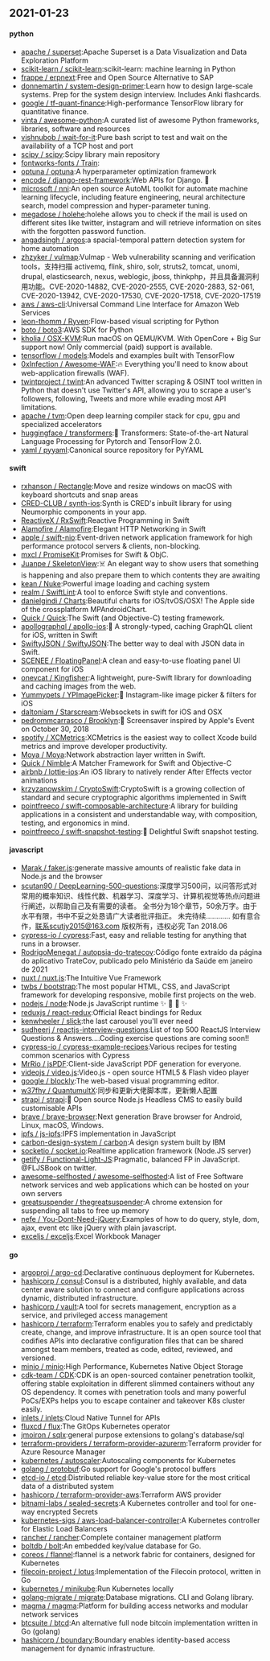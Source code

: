 ## 2021-01-23

#### python
* [apache / superset](https://github.com/apache/superset):Apache Superset is a Data Visualization and Data Exploration Platform
* [scikit-learn / scikit-learn](https://github.com/scikit-learn/scikit-learn):scikit-learn: machine learning in Python
* [frappe / erpnext](https://github.com/frappe/erpnext):Free and Open Source Alternative to SAP
* [donnemartin / system-design-primer](https://github.com/donnemartin/system-design-primer):Learn how to design large-scale systems. Prep for the system design interview. Includes Anki flashcards.
* [google / tf-quant-finance](https://github.com/google/tf-quant-finance):High-performance TensorFlow library for quantitative finance.
* [vinta / awesome-python](https://github.com/vinta/awesome-python):A curated list of awesome Python frameworks, libraries, software and resources
* [vishnubob / wait-for-it](https://github.com/vishnubob/wait-for-it):Pure bash script to test and wait on the availability of a TCP host and port
* [scipy / scipy](https://github.com/scipy/scipy):Scipy library main repository
* [fontworks-fonts / Train](https://github.com/fontworks-fonts/Train):
* [optuna / optuna](https://github.com/optuna/optuna):A hyperparameter optimization framework
* [encode / django-rest-framework](https://github.com/encode/django-rest-framework):Web APIs for Django.
🎸
* [microsoft / nni](https://github.com/microsoft/nni):An open source AutoML toolkit for automate machine learning lifecycle, including feature engineering, neural architecture search, model compression and hyper-parameter tuning.
* [megadose / holehe](https://github.com/megadose/holehe):holehe allows you to check if the mail is used on different sites like twitter, instagram and will retrieve information on sites with the forgotten password function.
* [angadsingh / argos](https://github.com/angadsingh/argos):a spacial-temporal pattern detection system for home automation
* [zhzyker / vulmap](https://github.com/zhzyker/vulmap):Vulmap - Web vulnerability scanning and verification tools，支持扫描 activemq, flink, shiro, solr, struts2, tomcat, unomi, drupal, elasticsearch, nexus, weblogic, jboss, thinkphp，并且具备漏洞利用功能。CVE-2020-14882, CVE-2020-2555, CVE-2020-2883, S2-061, CVE-2020-13942, CVE-2020-17530, CVE-2020-17518, CVE-2020-17519
* [aws / aws-cli](https://github.com/aws/aws-cli):Universal Command Line Interface for Amazon Web Services
* [leon-thomm / Ryven](https://github.com/leon-thomm/Ryven):Flow-based visual scripting for Python
* [boto / boto3](https://github.com/boto/boto3):AWS SDK for Python
* [kholia / OSX-KVM](https://github.com/kholia/OSX-KVM):Run macOS on QEMU/KVM. With OpenCore + Big Sur support now! Only commercial (paid) support is available.
* [tensorflow / models](https://github.com/tensorflow/models):Models and examples built with TensorFlow
* [0xInfection / Awesome-WAF](https://github.com/0xInfection/Awesome-WAF):🔥
Everything you'll need to know about web-application firewalls (WAF).
* [twintproject / twint](https://github.com/twintproject/twint):An advanced Twitter scraping & OSINT tool written in Python that doesn't use Twitter's API, allowing you to scrape a user's followers, following, Tweets and more while evading most API limitations.
* [apache / tvm](https://github.com/apache/tvm):Open deep learning compiler stack for cpu, gpu and specialized accelerators
* [huggingface / transformers](https://github.com/huggingface/transformers):🤗
Transformers: State-of-the-art Natural Language Processing for Pytorch and TensorFlow 2.0.
* [yaml / pyyaml](https://github.com/yaml/pyyaml):Canonical source repository for PyYAML

#### swift
* [rxhanson / Rectangle](https://github.com/rxhanson/Rectangle):Move and resize windows on macOS with keyboard shortcuts and snap areas
* [CRED-CLUB / synth-ios](https://github.com/CRED-CLUB/synth-ios):Synth is CRED's inbuilt library for using Neumorphic components in your app.
* [ReactiveX / RxSwift](https://github.com/ReactiveX/RxSwift):Reactive Programming in Swift
* [Alamofire / Alamofire](https://github.com/Alamofire/Alamofire):Elegant HTTP Networking in Swift
* [apple / swift-nio](https://github.com/apple/swift-nio):Event-driven network application framework for high performance protocol servers & clients, non-blocking.
* [mxcl / PromiseKit](https://github.com/mxcl/PromiseKit):Promises for Swift & ObjC.
* [Juanpe / SkeletonView](https://github.com/Juanpe/SkeletonView):☠️
An elegant way to show users that something is happening and also prepare them to which contents they are awaiting
* [kean / Nuke](https://github.com/kean/Nuke):Powerful image loading and caching system
* [realm / SwiftLint](https://github.com/realm/SwiftLint):A tool to enforce Swift style and conventions.
* [danielgindi / Charts](https://github.com/danielgindi/Charts):Beautiful charts for iOS/tvOS/OSX! The Apple side of the crossplatform MPAndroidChart.
* [Quick / Quick](https://github.com/Quick/Quick):The Swift (and Objective-C) testing framework.
* [apollographql / apollo-ios](https://github.com/apollographql/apollo-ios):📱
A strongly-typed, caching GraphQL client for iOS, written in Swift
* [SwiftyJSON / SwiftyJSON](https://github.com/SwiftyJSON/SwiftyJSON):The better way to deal with JSON data in Swift.
* [SCENEE / FloatingPanel](https://github.com/SCENEE/FloatingPanel):A clean and easy-to-use floating panel UI component for iOS
* [onevcat / Kingfisher](https://github.com/onevcat/Kingfisher):A lightweight, pure-Swift library for downloading and caching images from the web.
* [Yummypets / YPImagePicker](https://github.com/Yummypets/YPImagePicker):📸
Instagram-like image picker & filters for iOS
* [daltoniam / Starscream](https://github.com/daltoniam/Starscream):Websockets in swift for iOS and OSX
* [pedrommcarrasco / Brooklyn](https://github.com/pedrommcarrasco/Brooklyn):🍎
Screensaver inspired by Apple's Event on October 30, 2018
* [spotify / XCMetrics](https://github.com/spotify/XCMetrics):XCMetrics is the easiest way to collect Xcode build metrics and improve developer productivity.
* [Moya / Moya](https://github.com/Moya/Moya):Network abstraction layer written in Swift.
* [Quick / Nimble](https://github.com/Quick/Nimble):A Matcher Framework for Swift and Objective-C
* [airbnb / lottie-ios](https://github.com/airbnb/lottie-ios):An iOS library to natively render After Effects vector animations
* [krzyzanowskim / CryptoSwift](https://github.com/krzyzanowskim/CryptoSwift):CryptoSwift is a growing collection of standard and secure cryptographic algorithms implemented in Swift
* [pointfreeco / swift-composable-architecture](https://github.com/pointfreeco/swift-composable-architecture):A library for building applications in a consistent and understandable way, with composition, testing, and ergonomics in mind.
* [pointfreeco / swift-snapshot-testing](https://github.com/pointfreeco/swift-snapshot-testing):📸
Delightful Swift snapshot testing.

#### javascript
* [Marak / faker.js](https://github.com/Marak/faker.js):generate massive amounts of realistic fake data in Node.js and the browser
* [scutan90 / DeepLearning-500-questions](https://github.com/scutan90/DeepLearning-500-questions):深度学习500问，以问答形式对常用的概率知识、线性代数、机器学习、深度学习、计算机视觉等热点问题进行阐述，以帮助自己及有需要的读者。 全书分为18个章节，50余万字。由于水平有限，书中不妥之处恳请广大读者批评指正。 未完待续............ 如有意合作，联系scutjy2015@163.com 版权所有，违权必究 Tan 2018.06
* [cypress-io / cypress](https://github.com/cypress-io/cypress):Fast, easy and reliable testing for anything that runs in a browser.
* [RodrigoMenegat / autopsia-do-tratecov](https://github.com/RodrigoMenegat/autopsia-do-tratecov):Código fonte extraído da página do aplicativo TrateCov, publicado pelo Ministério da Saúde em janeiro de 2021
* [nuxt / nuxt.js](https://github.com/nuxt/nuxt.js):The Intuitive Vue Framework
* [twbs / bootstrap](https://github.com/twbs/bootstrap):The most popular HTML, CSS, and JavaScript framework for developing responsive, mobile first projects on the web.
* [nodejs / node](https://github.com/nodejs/node):Node.js JavaScript runtime
✨
🐢
🚀
✨
* [reduxjs / react-redux](https://github.com/reduxjs/react-redux):Official React bindings for Redux
* [kenwheeler / slick](https://github.com/kenwheeler/slick):the last carousel you'll ever need
* [sudheerj / reactjs-interview-questions](https://github.com/sudheerj/reactjs-interview-questions):List of top 500 ReactJS Interview Questions & Answers....Coding exercise questions are coming soon!!
* [cypress-io / cypress-example-recipes](https://github.com/cypress-io/cypress-example-recipes):Various recipes for testing common scenarios with Cypress
* [MrRio / jsPDF](https://github.com/MrRio/jsPDF):Client-side JavaScript PDF generation for everyone.
* [videojs / video.js](https://github.com/videojs/video.js):Video.js - open source HTML5 & Flash video player
* [google / blockly](https://github.com/google/blockly):The web-based visual programming editor.
* [w37fhy / QuantumultX](https://github.com/w37fhy/QuantumultX):同步和更新大佬脚本库，更新懒人配置
* [strapi / strapi](https://github.com/strapi/strapi):🚀
Open source Node.js Headless CMS to easily build customisable APIs
* [brave / brave-browser](https://github.com/brave/brave-browser):Next generation Brave browser for Android, Linux, macOS, Windows.
* [ipfs / js-ipfs](https://github.com/ipfs/js-ipfs):IPFS implementation in JavaScript
* [carbon-design-system / carbon](https://github.com/carbon-design-system/carbon):A design system built by IBM
* [socketio / socket.io](https://github.com/socketio/socket.io):Realtime application framework (Node.JS server)
* [getify / Functional-Light-JS](https://github.com/getify/Functional-Light-JS):Pragmatic, balanced FP in JavaScript. @FLJSBook on twitter.
* [awesome-selfhosted / awesome-selfhosted](https://github.com/awesome-selfhosted/awesome-selfhosted):A list of Free Software network services and web applications which can be hosted on your own servers
* [greatsuspender / thegreatsuspender](https://github.com/greatsuspender/thegreatsuspender):A chrome extension for suspending all tabs to free up memory
* [nefe / You-Dont-Need-jQuery](https://github.com/nefe/You-Dont-Need-jQuery):Examples of how to do query, style, dom, ajax, event etc like jQuery with plain javascript.
* [exceljs / exceljs](https://github.com/exceljs/exceljs):Excel Workbook Manager

#### go
* [argoproj / argo-cd](https://github.com/argoproj/argo-cd):Declarative continuous deployment for Kubernetes.
* [hashicorp / consul](https://github.com/hashicorp/consul):Consul is a distributed, highly available, and data center aware solution to connect and configure applications across dynamic, distributed infrastructure.
* [hashicorp / vault](https://github.com/hashicorp/vault):A tool for secrets management, encryption as a service, and privileged access management
* [hashicorp / terraform](https://github.com/hashicorp/terraform):Terraform enables you to safely and predictably create, change, and improve infrastructure. It is an open source tool that codifies APIs into declarative configuration files that can be shared amongst team members, treated as code, edited, reviewed, and versioned.
* [minio / minio](https://github.com/minio/minio):High Performance, Kubernetes Native Object Storage
* [cdk-team / CDK](https://github.com/cdk-team/CDK):CDK is an open-sourced container penetration toolkit, offering stable exploitation in different slimmed containers without any OS dependency. It comes with penetration tools and many powerful PoCs/EXPs helps you to escape container and takeover K8s cluster easily.
* [inlets / inlets](https://github.com/inlets/inlets):Cloud Native Tunnel for APIs
* [fluxcd / flux](https://github.com/fluxcd/flux):The GitOps Kubernetes operator
* [jmoiron / sqlx](https://github.com/jmoiron/sqlx):general purpose extensions to golang's database/sql
* [terraform-providers / terraform-provider-azurerm](https://github.com/terraform-providers/terraform-provider-azurerm):Terraform provider for Azure Resource Manager
* [kubernetes / autoscaler](https://github.com/kubernetes/autoscaler):Autoscaling components for Kubernetes
* [golang / protobuf](https://github.com/golang/protobuf):Go support for Google's protocol buffers
* [etcd-io / etcd](https://github.com/etcd-io/etcd):Distributed reliable key-value store for the most critical data of a distributed system
* [hashicorp / terraform-provider-aws](https://github.com/hashicorp/terraform-provider-aws):Terraform AWS provider
* [bitnami-labs / sealed-secrets](https://github.com/bitnami-labs/sealed-secrets):A Kubernetes controller and tool for one-way encrypted Secrets
* [kubernetes-sigs / aws-load-balancer-controller](https://github.com/kubernetes-sigs/aws-load-balancer-controller):A Kubernetes controller for Elastic Load Balancers
* [rancher / rancher](https://github.com/rancher/rancher):Complete container management platform
* [boltdb / bolt](https://github.com/boltdb/bolt):An embedded key/value database for Go.
* [coreos / flannel](https://github.com/coreos/flannel):flannel is a network fabric for containers, designed for Kubernetes
* [filecoin-project / lotus](https://github.com/filecoin-project/lotus):Implementation of the Filecoin protocol, written in Go
* [kubernetes / minikube](https://github.com/kubernetes/minikube):Run Kubernetes locally
* [golang-migrate / migrate](https://github.com/golang-migrate/migrate):Database migrations. CLI and Golang library.
* [magma / magma](https://github.com/magma/magma):Platform for building access networks and modular network services
* [btcsuite / btcd](https://github.com/btcsuite/btcd):An alternative full node bitcoin implementation written in Go (golang)
* [hashicorp / boundary](https://github.com/hashicorp/boundary):Boundary enables identity-based access management for dynamic infrastructure.
